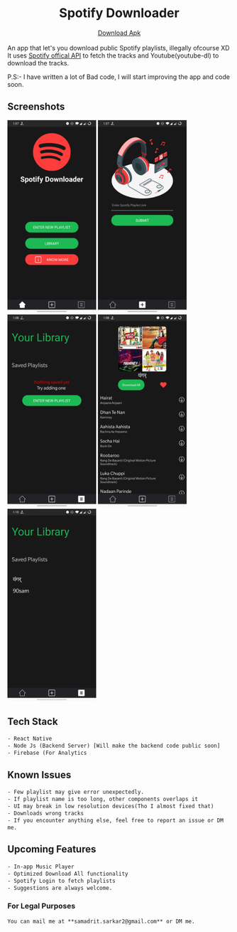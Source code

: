 <div align='center'>

# Spotify Downloader

</div>

<div align='center' >
<a href="https://github.com/samadritsarkar2/spotifyDown/blob/main/release/spotifyDown.apk?raw=true" >
Download Apk
</a>
 </div>
<br>
An app that let's you download public Spotify playlists, illegally ofcourse XD 
<br>
It uses <a href="https://developer.spotify.com/">Spotify offical API</a> to fetch the tracks and Youtube(youtube-dl) to download the tracks.

P.S:- I have written a lot of Bad code, I will start improving the app and code soon.

## Screenshots

<div>
    <img src="screenshots/1.png" width="200" />
    <img src="screenshots/2.png" width="200" />
    <img src="screenshots/3.png" width="200" />
    <img src="screenshots/4.png" width="200" />
    <img src="screenshots/5.png" width="200" />
</div>

## Tech Stack

    - React Native
    - Node Js (Backend Server) [Will make the backend code public soon]
    - Firebase (For Analytics

## Known Issues

    - Few playlist may give error unexpectedly.
    - If playlist name is too long, other components overlaps it
    - UI may break in low resolution devices(Tho I almost fixed that)
    - Downloads wrong tracks
    - If you encounter anything else, feel free to report an issue or DM me.

## Upcoming Features

    - In-app Music Player
    - Optimized Download All functionality
    - Spotify Login to fetch playlists
    - Suggestions are always welcome.

### For Legal Purposes

    You can mail me at **samadrit.sarkar2@gmail.com** or DM me.
